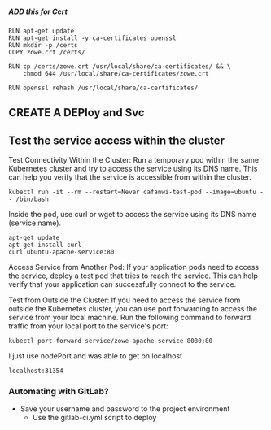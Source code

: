 ##### ADD this for Cert

```
RUN apt-get update
RUN apt-get install -y ca-certificates openssl
RUN mkdir -p /certs
COPY zowe.crt /certs/

RUN cp /certs/zowe.crt /usr/local/share/ca-certificates/ && \
    chmod 644 /usr/local/share/ca-certificates/zowe.crt

RUN openssl rehash /usr/local/share/ca-certificates/
```

## CREATE A DEPloy and Svc

## Test the service access within the cluster

Test Connectivity Within the Cluster:
Run a temporary pod within the same Kubernetes cluster and try to access the service using its DNS name. This can help you verify that the service is accessible from within the cluster.

```
kubectl run -it --rm --restart=Never cafanwi-test-pod --image=ubuntu -- /bin/bash
```

Inside the pod, use curl or wget to access the service using its DNS name (service name).

```
apt-get update
apt-get install curl
curl ubuntu-apache-service:80
```

Access Service from Another Pod:
If your application pods need to access the service, deploy a test pod that tries to reach the service. This can help verify that your application can successfully connect to the service.

Test from Outside the Cluster:
If you need to access the service from outside the Kubernetes cluster, you can use port forwarding to access the service from your local machine. Run the following command to forward traffic from your local port to the service's port:

```
kubectl port-forward service/zowe-apache-service 8080:80
```

I just use nodePort and was able to get on localhost

```
localhost:31354
```

###  Automating with GitLab?
- Save your username and password to the project environment
  - Use the gitlab-ci.yml script to deploy
